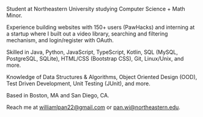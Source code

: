 
Student at Northeastern University studying Computer Science + Math Minor. 

Experience building websites with 150+ users (PawHacks) and interning at a startup where I built out a video library, searching and filtering mechanism, and login/register with OAuth. 

Skilled in Java, Python, JavaScript, TypeScript, Kotlin, SQL (MySQL, PostgreSQL, SQLite), HTML/CSS (Bootstrap CSS), Git, Linux/Unix, and more. 

Knowledge of Data Structures & Algorithms, Object Oriented Design (OOD), Test Driven Development, Unit Testing (JUnit), and more. 

Based in Boston, MA and San Diego, CA.

Reach me at williamlpan22@gmail.com or pan.wi@northeastern.edu. 
